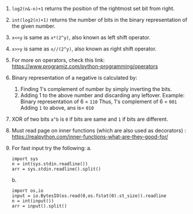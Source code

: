 1. `log2(n&-n)+1` returns the position of the rightmost set bit from right.

2. `int(log2(n)+1)` returns the number of bits in the binary representation of the given number. 

3. `x<<y` is same as `x*(2^y)`, also known as left shift operator.

4. `x>>y` is same as `x//(2^y)`, also known as right shift operator.

5. For more on operators, check this link: https://www.programiz.com/python-programming/operators

6. Binary representation of a negative is calculated by: 
	1. Finding 1's complement of number by simply inverting the bits.
	2. Adding 1 to the above number and discarding any leftover.
	Example:
	Binary representation of 6 = `110`
	Thus, 1's complement of 6 =  `001`
	Adding `1` to above, ans is= `010`

7. XOR of two bits `a^b` is `0` if bits are same and `1` if bits are different.

8. Must read page on inner functions (which are also used as decorators) : https://realpython.com/inner-functions-what-are-they-good-for/

9. For fast input try the following:
	a. 
    ```
	import sys
	n = int(sys.stdin.readline())
	arr = sys.stdin.readline().split()
	```
	b. 
    ```
	import os,io
	input = io.BytesIO(os.read(0,os.fstat(0).st_size)).readline
	n = int(input())
	arr = input().split()
	```
